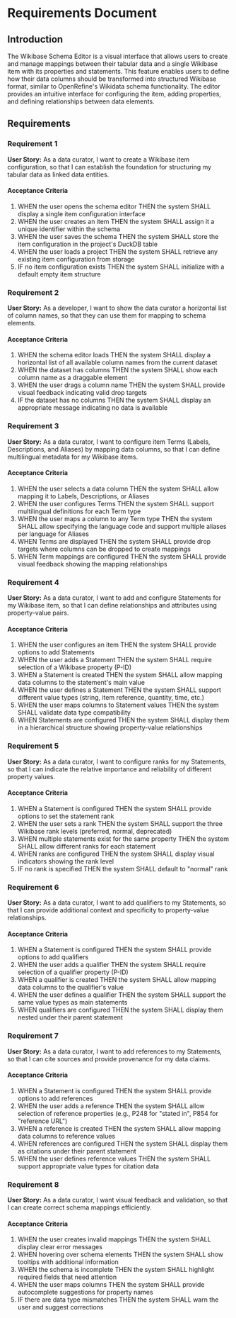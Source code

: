 # Requirements Document

## Introduction

The Wikibase Schema Editor is a visual interface that allows users to create and manage mappings between their tabular data and a single Wikibase item with its properties and statements. This feature enables users to define how their data columns should be transformed into structured Wikibase format, similar to OpenRefine's Wikidata schema functionality. The editor provides an intuitive interface for configuring the item, adding properties, and defining relationships between data elements.

## Requirements

### Requirement 1

**User Story:** As a data curator, I want to create a Wikibase item configuration, so that I can establish the foundation for structuring my tabular data as linked data entities.

#### Acceptance Criteria

1. WHEN the user opens the schema editor THEN the system SHALL display a single item configuration interface
2. WHEN the user creates an item THEN the system SHALL assign it a unique identifier within the schema
3. WHEN the user saves the schema THEN the system SHALL store the item configuration in the project's DuckDB table
4. WHEN the user loads a project THEN the system SHALL retrieve any existing item configuration from storage
5. IF no item configuration exists THEN the system SHALL initialize with a default empty item structure

### Requirement 2

**User Story:** As a developer, I want to show the data curator a horizontal list of column names, so that they can use them for mapping to schema elements.

#### Acceptance Criteria

1. WHEN the schema editor loads THEN the system SHALL display a horizontal list of all available column names from the current dataset
2. WHEN the dataset has columns THEN the system SHALL show each column name as a draggable element
3. WHEN the user drags a column name THEN the system SHALL provide visual feedback indicating valid drop targets
4. IF the dataset has no columns THEN the system SHALL display an appropriate message indicating no data is available

### Requirement 3

**User Story:** As a data curator, I want to configure item Terms (Labels, Descriptions, and Aliases) by mapping data columns, so that I can define multilingual metadata for my Wikibase items.

#### Acceptance Criteria

1. WHEN the user selects a data column THEN the system SHALL allow mapping it to Labels, Descriptions, or Aliases
2. WHEN the user configures Terms THEN the system SHALL support multilingual definitions for each Term type
3. WHEN the user maps a column to any Term type THEN the system SHALL allow specifying the language code and support multiple aliases per language for Aliases
4. WHEN Terms are displayed THEN the system SHALL provide drop targets where columns can be dropped to create mappings
5. WHEN Term mappings are configured THEN the system SHALL provide visual feedback showing the mapping relationships

### Requirement 4

**User Story:** As a data curator, I want to add and configure Statements for my Wikibase item, so that I can define relationships and attributes using property-value pairs.

#### Acceptance Criteria

1. WHEN the user configures an item THEN the system SHALL provide options to add Statements
2. WHEN the user adds a Statement THEN the system SHALL require selection of a Wikibase property (P-ID)
3. WHEN a Statement is created THEN the system SHALL allow mapping data columns to the statement's main value
4. WHEN the user defines a Statement THEN the system SHALL support different value types (string, item reference, quantity, time, etc.)
5. WHEN the user maps columns to Statement values THEN the system SHALL validate data type compatibility
6. WHEN Statements are configured THEN the system SHALL display them in a hierarchical structure showing property-value relationships

### Requirement 5

**User Story:** As a data curator, I want to configure ranks for my Statements, so that I can indicate the relative importance and reliability of different property values.

#### Acceptance Criteria

1. WHEN a Statement is configured THEN the system SHALL provide options to set the statement rank
2. WHEN the user sets a rank THEN the system SHALL support the three Wikibase rank levels (preferred, normal, deprecated)
3. WHEN multiple statements exist for the same property THEN the system SHALL allow different ranks for each statement
4. WHEN ranks are configured THEN the system SHALL display visual indicators showing the rank level
5. IF no rank is specified THEN the system SHALL default to "normal" rank

### Requirement 6

**User Story:** As a data curator, I want to add qualifiers to my Statements, so that I can provide additional context and specificity to property-value relationships.

#### Acceptance Criteria

1. WHEN a Statement is configured THEN the system SHALL provide options to add qualifiers
2. WHEN the user adds a qualifier THEN the system SHALL require selection of a qualifier property (P-ID)
3. WHEN a qualifier is created THEN the system SHALL allow mapping data columns to the qualifier's value
4. WHEN the user defines a qualifier THEN the system SHALL support the same value types as main statements
5. WHEN qualifiers are configured THEN the system SHALL display them nested under their parent statement

### Requirement 7

**User Story:** As a data curator, I want to add references to my Statements, so that I can cite sources and provide provenance for my data claims.

#### Acceptance Criteria

1. WHEN a Statement is configured THEN the system SHALL provide options to add references
2. WHEN the user adds a reference THEN the system SHALL allow selection of reference properties (e.g., P248 for "stated in", P854 for "reference URL")
3. WHEN a reference is created THEN the system SHALL allow mapping data columns to reference values
4. WHEN references are configured THEN the system SHALL display them as citations under their parent statement
5. WHEN the user defines reference values THEN the system SHALL support appropriate value types for citation data

### Requirement 8

**User Story:** As a data curator, I want visual feedback and validation, so that I can create correct schema mappings efficiently.

#### Acceptance Criteria

1. WHEN the user creates invalid mappings THEN the system SHALL display clear error messages
2. WHEN hovering over schema elements THEN the system SHALL show tooltips with additional information
3. WHEN the schema is incomplete THEN the system SHALL highlight required fields that need attention
4. WHEN the user maps columns THEN the system SHALL provide autocomplete suggestions for property names
5. IF there are data type mismatches THEN the system SHALL warn the user and suggest corrections